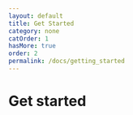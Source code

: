 ```yaml
---
layout: default
title: Get Started
category: none
catOrder: 1
hasMore: true
order: 2
permalink: /docs/getting_started
---
```


  <h1 class="page-heading">Get started</h1>
